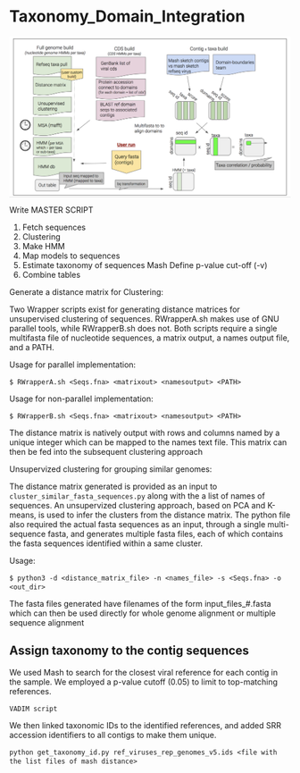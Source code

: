 # Taxonomy_Domain_Integration


<img src="./methods.png" img align="center" width="1500"/> 

Write MASTER SCRIPT
  1. Fetch sequences
  2. Clustering
  3. Make HMM
  4. Map models to sequences
  5. Estimate taxonomy of sequences
      Mash
        Define p-value cut-off (-v)
  6. Combine tables
  

Generate a distance matrix for Clustering:

Two Wrapper scripts exist for generating distance matrices for unsupervised clustering of sequences. RWrapperA.sh makes use of GNU parallel tools, while RWrapperB.sh does not. Both scripts require a single multifasta file of nucleotide sequences, a matrix output, a names output file, and a PATH.

Usage for parallel implementation:
```
$ RWrapperA.sh <Seqs.fna> <matrixout> <namesoutput> <PATH>
```

Usage for non-parallel implementation:
```
$ RWrapperB.sh <Seqs.fna> <matrixout> <namesoutput> <PATH>
```

The distance matrix is natively output with rows and columns named by a unique integer which can be mapped to the names text file. This matrix can then be fed into the subsequent clustering approach


Unsupervized clustering for grouping similar genomes:

The distance matrix generated is provided as an input to `cluster_similar_fasta_sequences.py` along with the a list of names of sequences. An unsupervized clustering approach, based on PCA and K-means, is used to infer the clusters from the distance matrix. The python file also required the actual fasta sequences as an input, through a single multi-sequence fasta, and generates multiple fasta files, each of which contains the fasta sequences identified within a same cluster.

Usage:
```
$ python3 -d <distance_matrix_file> -n <names_file> -s <Seqs.fna> -o <out_dir>
```

The fasta files generated have filenames of the form input_files_#.fasta which can then be used directly for whole genome alignment or multiple sequence alignment

## Assign taxonomy to the contig sequences
We used Mash to search for the closest viral reference for each contig in the sample. We employed a p-value cutoff (0.05) to limit to top-matching references. 
```
VADIM script
```
We then linked taxonomic IDs to the identified references, and added SRR accession identifiers to all contigs to make them unique. 
```
python get_taxonomy_id.py ref_viruses_rep_genomes_v5.ids <file with the list files of mash distance>
```

